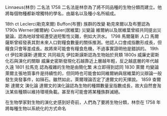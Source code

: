 Linnaeus(林奈) 二名法 1758
二名法是林奈為了將不同品種的生物分類而建立。他將每個物種都新增獨特的學名，由屬名以及種小名所組成。

18th ct Leclerc(勒克來爾) Buffon(布豐) 族群的改變 勒克來爾以及布豐認為
1790s Werner(維爾納) Cuvier(居維葉) 災變論
維爾納以及居維葉曾經共同提出災變論，認為地球曾經遭受過短暫性災難，例如大洪水。
1798 馬爾薩斯 人口
馬爾薩斯曾經發表其對未來人口對糧食數量的關係推測。他認人口會成指數形成長，但糧食只會等差成長。故將來可能會有糧食危機，不過事實證明他是錯誤的。
19th ct 伊拉斯謨斯·達爾文 共同祖先 伊拉斯謨斯認為生物始於貝類
1800s 威廉史密斯 化石與演化的關聯 威廉史密斯發現化石越靠近上層越年輕，反之越底層的年代越久遠
1801 拉馬克 認為複雜的生物是由簡化繁 未立即得到認同
1830 萊爾 均變論
萊爾主張地質事件是持續性的，但同時也可能會如同維爾納與居維葉的災辯論一般發生突發事件，如隕石。雖然如此，萊爾理論否定了達爾文的天擇說。
1859 查爾斯 達爾文 演化論 達爾文的演化論認為生物的種類數量呈指數成長，故大自然會淘汰某些種類以維持環境負載。甚至有可能會將某種族群滅絕。

在生物學家對生物的演化史感到好奇前，人們為了要將生物分類，林奈在 1758 年將每種生物以系統化的方式命名
